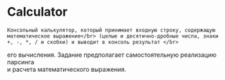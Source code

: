 # Calculator
	Консольный калькулятор, который принимает входную строку, содержащую математическое выражение</br> (целые и десятично-дробные числа, знаки +, -, *, / и скобки) и выводит в консоль результат </br>
его вычисления. Задание предполагает самостоятельную реализацию парсинга </br>
и расчета математического выражения.
